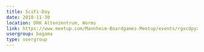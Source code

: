 ```yaml
---
title: SciFi-Day
date: 2018-11-30
location: DRK Altenzentrum, Worms
link: https://www.meetup.com/Mannheim-Boardgames-Meetup/events/rgxcdpyxpbnc/
usergroup: bogama
type: usergroup
---
```

